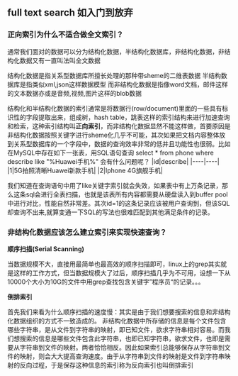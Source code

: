 ## full text search 如入门到放弃

### 正向索引为什么不适合做全文索引？
   通常我们面对的数据可以分为结构化数据，半结构化数据库，非结构化数据，非结构化数据又有一直叫法叫全文数据

   结构化数据是指关系型数据库所擅长处理的那种带sheme的二维表数据
   半结构数据库是指类似xml,json这样数据模型
   而非结构化数据是指像word文档，邮件这样的文本数据亦或是音频,视频,图片这样的blob数据

   结构化和半结构化数据的索引通常是将数据行(row/document)里面的一些具有标识性的字段提取出来，组成树，hash table，跳表这样的索引结构来进行加速查询和检索，这种索引结构叫**正向索引**，而非结构化数据显然不能这样做，首要原因是非结构化数据按照关键字进行sheme化几乎不可能，其次如果把文档内容整体放到关系型数据库的一个字段中，数据的查询效率非常的低并且功能性也很弱。比如在MySQL中存在如下一张表，用SQL语句查询 select * from phone where describe like "%Huawei手机%" 会有什么问题呢？
   |id|describe|
   |----|----|
   |1|5G拍照清晰Huawei新款手机|
   |2|Iphone 4G旗舰手机|

   我们知道在查询语句中用了like关键字索引就会失效，如果表中有上万条记录，那么这条sql会进行全表扫描，也就是该表所有内容都需要从硬盘读入到buffer pool中进行对比，性能自然非常差。其次id=1的这条记录应该被用户查询到，但该SQL却查询不出来,就算变通一下SQL的写法也很难匹配到其他满足条件的记录。

   ### 非结构化数据应该怎么建立索引来实现快速查询？

   **顺序扫描(Serial Scanning)**

   当数据规模不大，直接用最简单也最高效的顺序扫描即可，linux上的grep其实就是这样的工作方式，但当数据规模大了过后，顺序扫描几乎为不可用，设想一下从10000个大小为10G的文件中用grep查找包含关键字”程序员“的记录。。。
   
   **倒排索引**

首先我们来看为什么顺序扫描的速度慢：其实是由于我们想要搜索的信息和非结构化数据组织的方式不一致造成的。
非结构化数据中所存储的信息是每个文件包含哪些字符串，是从文件到字符串的映射，即已知文件，欲求字符串相对容易。而我们想搜索的信息是哪些文件包含此字符串，也即已知字符串，欲求文件，也即是需要从字符串到文件的映射。两者恰恰相反。因此如果索引总能够保存从字符串到文件的映射，则会大大提高查询速度。由于从字符串到文件的映射是文件到字符串映射的反向过程，于是保存这种信息的索引称为反向索引也叫倒排索引









